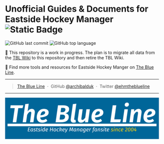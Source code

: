 # Unofficial Guides & Documents for Eastside Hockey Manager ![Static Badge](https://img.shields.io/badge/EHM-The_Blue_Line-blue?style=flat)

![GitHub last commit](https://img.shields.io/github/last-commit/archibalduk/ehmtheblueline?style=flat) ![GitHub top language](https://img.shields.io/github/languages/top/archibalduk/ehmtheblueline?style=flat)

:construction: This repository is a work in progress. The plan is to migrate all data from the [TBL Wiki](https://www.ehmtheblueline.com) to this repository and then retire the TBL Wiki.

:wave: Find more tools and resources for Eastside Hockey Manger on [The Blue Line](https://www.ehmtheblueline.com).

---

> [The Blue Line](https://www.ehmtheblueline.com) &nbsp;&middot;&nbsp; GitHub [@archibalduk](https://github.com/archibalduk) &nbsp;&middot;&nbsp; Twitter [@ehmtheblueline](https://twitter.com/ehmtheblueline)

---

![The Blue Line logo](images/tbl_logo_wide_2004.png)